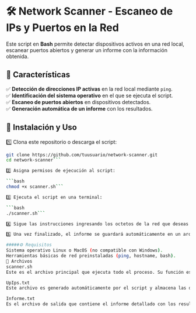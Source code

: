 # 🛠 Network Scanner - Escaneo de IPs y Puertos en la Red  

Este script en **Bash** permite detectar dispositivos activos en una red local, escanear puertos abiertos y generar un informe con la información obtenida.  

## 📌 Características  

✅ **Detección de direcciones IP activas** en la red local mediante `ping`.  
✅ **Identificación del sistema operativo** en el que se ejecuta el script.  
✅ **Escaneo de puertos abiertos** en dispositivos detectados.  
✅ **Generación automática de un informe** con los resultados.  

## 🚀 Instalación y Uso  

1️⃣ Clona este repositorio o descarga el script:  

```bash
git clone https://github.com/tuusuario/network-scanner.git
cd network-scanner```

2️⃣ Asigna permisos de ejecución al script:

```bash
chmod +x scanner.sh```

3️⃣ Ejecuta el script en una terminal:

```bash
./scanner.sh```

4️⃣ Sigue las instrucciones ingresando los octetos de la red que deseas escanear.

5️⃣ Una vez finalizado, el informe se guardará automáticamente en un archivo Informe.txt.

#####⚙️ Requisitos
Sistema operativo Linux o MacOS (no compatible con Windows).
Herramientas básicas de red preinstaladas (ping, hostname, bash).
📂 Archivos
scanner.sh
Este es el archivo principal que ejecuta todo el proceso. Su función es escanear la red local en busca de dispositivos activos, identificar puertos abiertos y generar un informe con los resultados.

UpIps.txt
Este archivo es generado automáticamente por el script y almacena las direcciones IP activas detectadas durante el escaneo de la red.

Informe.txt
Es el archivo de salida que contiene el informe detallado con los resultados del escaneo, incluyendo las IPs activas y los puertos abiertos de cada una.




